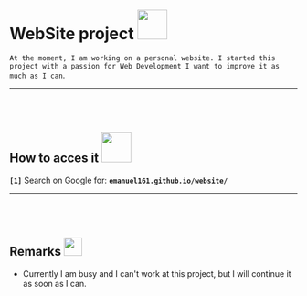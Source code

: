 # WebSite project <img height="52" width="52" src = "https://user-images.githubusercontent.com/92999481/166152965-bbcdeab9-7a89-439c-ab2a-6a5918e09acc.png">


```At the moment, I am working on a personal website. I started this project with a passion for Web Development I want to improve it as much as I can```.

<hr>
<br>
<br>

## How to acces it <img height="52" width="52" src = "https://user-images.githubusercontent.com/92999481/166147080-e3baac9b-3d24-439d-aa7b-4eec7a59edc2.png">

**```[1]```** Search on Google for: **```emanuel161.github.io/website/```** <br>

<hr>
<br>
<br>

## Remarks <img height="32" width="32" src = "https://user-images.githubusercontent.com/92999481/166147196-39d18eba-8dc3-45ec-b90d-7aba6c1790eb.png">

- Currently I am busy and I can't work at this project, but I will continue it as soon as I can.

<br>
<br>
